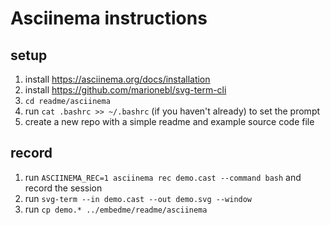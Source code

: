 # Asciinema instructions

## setup

1. install https://asciinema.org/docs/installation
1. install https://github.com/marionebl/svg-term-cli
1. `cd readme/asciinema`
1. run `cat .bashrc >> ~/.bashrc` (if you haven't already) to set the prompt
1. create a new repo with a simple readme and example source code file

## record

1. run `ASCIINEMA_REC=1 asciinema rec demo.cast --command bash` and record the session
1. run `svg-term --in demo.cast --out demo.svg --window`
1. run `cp demo.* ../embedme/readme/asciinema`
